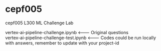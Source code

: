 # cepf005
cepf005 L300 ML Challenge Lab

vertex-ai-pipeline-challenge.ipynb <--- Original questions <br>
vertex-ai-pipeline-challenge-test.ipynb <--- Codes could be run locally with answers, remember to update with your project-id <br>
